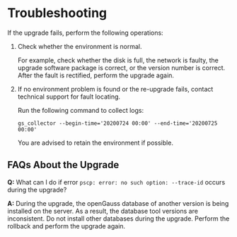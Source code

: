 # Troubleshooting<a name="EN-US_TOPIC_0305491443"></a>

If the upgrade fails, perform the following operations:

1.  Check whether the environment is normal.

    For example, check whether the disk is full, the network is faulty, the upgrade software package is correct, or the version number is correct. After the fault is rectified, perform the upgrade again.

2.  If no environment problem is found or the re-upgrade fails, contact technical support for fault locating.

    Run the following command to collect logs:

    ```
    gs_collector --begin-time='20200724 00:00' --end-time='20200725 00:00'
    ```
    
    You are advised to retain the environment if possible.

## FAQs About the Upgrade

   **Q:** What can I do if error `pscp: error: no such option: --trace-id` occurs during the upgrade?
   
   **A:** During the upgrade, the openGauss database of another version is being installed on the server. As a result, the database tool versions are inconsistent.
   Do not install other databases during the upgrade. Perform the rollback and perform the upgrade again.
